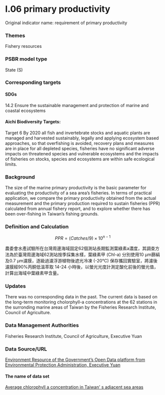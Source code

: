# I.06 primary productivity
Original indicator name: requirement of primary productivity<script type="text/javascript" src="http://cdn.mathjax.org/mathjax/latest/MathJax.js?config=TeX-AMS-MML_HTMLorMML"></script>

### Themes
Fishery resources
### PSBR model type
State (S)
### Corresponding targets
#### SDGs
14.2 Ensure the sustainable management and protection of marine and coastal ecosystems
#### Aichi Biodiversity Targets:
Target 6 By 2020 all fish and invertebrate stocks and aquatic plants are managed and harvested sustainably, legally and applying ecosystem based approaches, so that overfishing is avoided, recovery plans and measures are in place for all depleted species, fisheries have no significant adverse impacts on threatened species and vulnerable ecosystems and the impacts of fisheries on stocks, species and ecosystems are within safe ecological limits.
### Background
The size of the marine primary productivity is the basic parameter for evaluating the productivity of a sea area’s fisheries. In terms of practical application, we compare the primary productivity obtained from the actual measurement and the primary production required to sustain fisheries (PPR) calculated from annual fishery report, and to explore whether there has been over-fishing in Taiwan’s fishing grounds.
### Definition and Calculation

$$ PPR=(Catches/9)\times10^{n-1} $$

農委會水產試驗所在台灣周邊海域固定62個測站長期監測葉綠素a濃度，其調查方法為於臺灣周邊海域62測站按季採集水樣，葉綠素甲 (Chl-a) 分別使用10 μm篩絹及0.7 μm濾膜，逐級過濾浮游植物後遮光冷凍 (-20℃) 保存攜回實驗室，將濾後濾膜經90%丙酮低溫萃取 14-24 小時後，以螢光光度計測定酸化前後的螢光值，計算出海域中葉綠素甲含量。
### Updates
There was no corresponding data in the past. The current data is based on the long-term monitoring cholorphyll-a concentrations at the 62 stations in the surronding marine areas of Taiwan by the Fisheries Research Institute, Council of Agriculture.
### Data Management Authorities
Fisheries Research Institute, Council of Agriculture, Executive Yuan
### Data Source/URL
[Environment Resource of the Government’s Open Data platform from Environmental Protection Administration, Executive Yuan](https://opendata.epa.gov.tw)
#### The name of data set
[Average chlorophyll a concentration in Taiwan' s adjacent sea areas](https://opendata.epa.gov.tw/Data/Contents/WAT00497/)